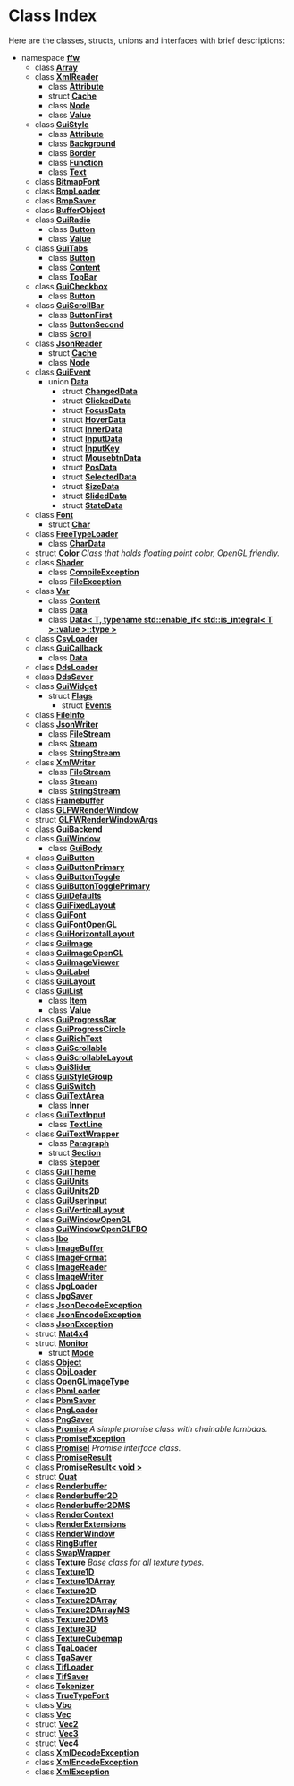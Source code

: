 Class Index
==========

Here are the classes, structs, unions and interfaces with brief descriptions:

* namespace **[ffw](/doxygen/ffw.md)** 
  * class **[Array](/doxygen/ffw_Array.md)** 
  * class **[XmlReader](/doxygen/ffw_XmlReader.md)** 
    * class **[Attribute](/doxygen/ffw_XmlReader_Attribute.md)** 
    * struct **[Cache](/doxygen/ffw_XmlReader_Cache.md)** 
    * class **[Node](/doxygen/ffw_XmlReader_Node.md)** 
    * class **[Value](/doxygen/ffw_XmlReader_Value.md)** 
  * class **[GuiStyle](/doxygen/ffw_GuiStyle.md)** 
    * class **[Attribute](/doxygen/ffw_GuiStyle_Attribute.md)** 
    * class **[Background](/doxygen/ffw_GuiStyle_Background.md)** 
    * class **[Border](/doxygen/ffw_GuiStyle_Border.md)** 
    * class **[Function](/doxygen/ffw_GuiStyle_Function.md)** 
    * class **[Text](/doxygen/ffw_GuiStyle_Text.md)** 
  * class **[BitmapFont](/doxygen/ffw_BitmapFont.md)** 
  * class **[BmpLoader](/doxygen/ffw_BmpLoader.md)** 
  * class **[BmpSaver](/doxygen/ffw_BmpSaver.md)** 
  * class **[BufferObject](/doxygen/ffw_BufferObject.md)** 
  * class **[GuiRadio](/doxygen/ffw_GuiRadio.md)** 
    * class **[Button](/doxygen/ffw_GuiRadio_Button.md)** 
    * class **[Value](/doxygen/ffw_GuiRadio_Value.md)** 
  * class **[GuiTabs](/doxygen/ffw_GuiTabs.md)** 
    * class **[Button](/doxygen/ffw_GuiTabs_Button.md)** 
    * class **[Content](/doxygen/ffw_GuiTabs_Content.md)** 
    * class **[TopBar](/doxygen/ffw_GuiTabs_TopBar.md)** 
  * class **[GuiCheckbox](/doxygen/ffw_GuiCheckbox.md)** 
    * class **[Button](/doxygen/ffw_GuiCheckbox_Button.md)** 
  * class **[GuiScrollBar](/doxygen/ffw_GuiScrollBar.md)** 
    * class **[ButtonFirst](/doxygen/ffw_GuiScrollBar_ButtonFirst.md)** 
    * class **[ButtonSecond](/doxygen/ffw_GuiScrollBar_ButtonSecond.md)** 
    * class **[Scroll](/doxygen/ffw_GuiScrollBar_Scroll.md)** 
  * class **[JsonReader](/doxygen/ffw_JsonReader.md)** 
    * struct **[Cache](/doxygen/ffw_JsonReader_Cache.md)** 
    * class **[Node](/doxygen/ffw_JsonReader_Node.md)** 
  * class **[GuiEvent](/doxygen/ffw_GuiEvent.md)** 
    * union **[Data](/doxygen/ffw_GuiEvent_Data.md)** 
      * struct **[ChangedData](/doxygen/ffw_GuiEvent_Data_ChangedData.md)** 
      * struct **[ClickedData](/doxygen/ffw_GuiEvent_Data_ClickedData.md)** 
      * struct **[FocusData](/doxygen/ffw_GuiEvent_Data_FocusData.md)** 
      * struct **[HoverData](/doxygen/ffw_GuiEvent_Data_HoverData.md)** 
      * struct **[InnerData](/doxygen/ffw_GuiEvent_Data_InnerData.md)** 
      * struct **[InputData](/doxygen/ffw_GuiEvent_Data_InputData.md)** 
      * struct **[InputKey](/doxygen/ffw_GuiEvent_Data_InputKey.md)** 
      * struct **[MousebtnData](/doxygen/ffw_GuiEvent_Data_MousebtnData.md)** 
      * struct **[PosData](/doxygen/ffw_GuiEvent_Data_PosData.md)** 
      * struct **[SelectedData](/doxygen/ffw_GuiEvent_Data_SelectedData.md)** 
      * struct **[SizeData](/doxygen/ffw_GuiEvent_Data_SizeData.md)** 
      * struct **[SlidedData](/doxygen/ffw_GuiEvent_Data_SlidedData.md)** 
      * struct **[StateData](/doxygen/ffw_GuiEvent_Data_StateData.md)** 
  * class **[Font](/doxygen/ffw_Font.md)** 
    * struct **[Char](/doxygen/ffw_Font_Char.md)** 
  * class **[FreeTypeLoader](/doxygen/ffw_FreeTypeLoader.md)** 
    * class **[CharData](/doxygen/ffw_FreeTypeLoader_CharData.md)** 
  * struct **[Color](/doxygen/ffw_Color.md)** _Class that holds floating point color, OpenGL friendly._
  * class **[Shader](/doxygen/ffw_Shader.md)** 
    * class **[CompileException](/doxygen/ffw_Shader_CompileException.md)** 
    * class **[FileException](/doxygen/ffw_Shader_FileException.md)** 
  * class **[Var](/doxygen/ffw_Var.md)** 
    * class **[Content](/doxygen/ffw_Var_Content.md)** 
    * class **[Data](/doxygen/ffw_Var_Data.md)** 
    * class **[Data< T, typename std::enable_if< std::is_integral< T >::value >::type >](/doxygen/ffw_Var_Data__T__typename_std__enable_if__std__is_integral__T____value____type__.md)** 
  * class **[CsvLoader](/doxygen/ffw_CsvLoader.md)** 
  * class **[GuiCallback](/doxygen/ffw_GuiCallback.md)** 
    * class **[Data](/doxygen/ffw_GuiCallback_Data.md)** 
  * class **[DdsLoader](/doxygen/ffw_DdsLoader.md)** 
  * class **[DdsSaver](/doxygen/ffw_DdsSaver.md)** 
  * class **[GuiWidget](/doxygen/ffw_GuiWidget.md)** 
    * struct **[Flags](/doxygen/ffw_GuiWidget_Flags.md)** 
      * struct **[Events](/doxygen/ffw_GuiWidget_Flags_Events.md)** 
  * class **[FileInfo](/doxygen/ffw_FileInfo.md)** 
  * class **[JsonWriter](/doxygen/ffw_JsonWriter.md)** 
    * class **[FileStream](/doxygen/ffw_JsonWriter_FileStream.md)** 
    * class **[Stream](/doxygen/ffw_JsonWriter_Stream.md)** 
    * class **[StringStream](/doxygen/ffw_JsonWriter_StringStream.md)** 
  * class **[XmlWriter](/doxygen/ffw_XmlWriter.md)** 
    * class **[FileStream](/doxygen/ffw_XmlWriter_FileStream.md)** 
    * class **[Stream](/doxygen/ffw_XmlWriter_Stream.md)** 
    * class **[StringStream](/doxygen/ffw_XmlWriter_StringStream.md)** 
  * class **[Framebuffer](/doxygen/ffw_Framebuffer.md)** 
  * class **[GLFWRenderWindow](/doxygen/ffw_GLFWRenderWindow.md)** 
  * struct **[GLFWRenderWindowArgs](/doxygen/ffw_GLFWRenderWindowArgs.md)** 
  * class **[GuiBackend](/doxygen/ffw_GuiBackend.md)** 
  * class **[GuiWindow](/doxygen/ffw_GuiWindow.md)** 
    * class **[GuiBody](/doxygen/ffw_GuiWindow_GuiBody.md)** 
  * class **[GuiButton](/doxygen/ffw_GuiButton.md)** 
  * class **[GuiButtonPrimary](/doxygen/ffw_GuiButtonPrimary.md)** 
  * class **[GuiButtonToggle](/doxygen/ffw_GuiButtonToggle.md)** 
  * class **[GuiButtonTogglePrimary](/doxygen/ffw_GuiButtonTogglePrimary.md)** 
  * class **[GuiDefaults](/doxygen/ffw_GuiDefaults.md)** 
  * class **[GuiFixedLayout](/doxygen/ffw_GuiFixedLayout.md)** 
  * class **[GuiFont](/doxygen/ffw_GuiFont.md)** 
  * class **[GuiFontOpenGL](/doxygen/ffw_GuiFontOpenGL.md)** 
  * class **[GuiHorizontalLayout](/doxygen/ffw_GuiHorizontalLayout.md)** 
  * class **[GuiImage](/doxygen/ffw_GuiImage.md)** 
  * class **[GuiImageOpenGL](/doxygen/ffw_GuiImageOpenGL.md)** 
  * class **[GuiImageViewer](/doxygen/ffw_GuiImageViewer.md)** 
  * class **[GuiLabel](/doxygen/ffw_GuiLabel.md)** 
  * class **[GuiLayout](/doxygen/ffw_GuiLayout.md)** 
  * class **[GuiList](/doxygen/ffw_GuiList.md)** 
    * class **[Item](/doxygen/ffw_GuiList_Item.md)** 
    * class **[Value](/doxygen/ffw_GuiList_Value.md)** 
  * class **[GuiProgressBar](/doxygen/ffw_GuiProgressBar.md)** 
  * class **[GuiProgressCircle](/doxygen/ffw_GuiProgressCircle.md)** 
  * class **[GuiRichText](/doxygen/ffw_GuiRichText.md)** 
  * class **[GuiScrollable](/doxygen/ffw_GuiScrollable.md)** 
  * class **[GuiScrollableLayout](/doxygen/ffw_GuiScrollableLayout.md)** 
  * class **[GuiSlider](/doxygen/ffw_GuiSlider.md)** 
  * class **[GuiStyleGroup](/doxygen/ffw_GuiStyleGroup.md)** 
  * class **[GuiSwitch](/doxygen/ffw_GuiSwitch.md)** 
  * class **[GuiTextArea](/doxygen/ffw_GuiTextArea.md)** 
    * class **[Inner](/doxygen/ffw_GuiTextArea_Inner.md)** 
  * class **[GuiTextInput](/doxygen/ffw_GuiTextInput.md)** 
    * class **[TextLine](/doxygen/ffw_GuiTextInput_TextLine.md)** 
  * class **[GuiTextWrapper](/doxygen/ffw_GuiTextWrapper.md)** 
    * class **[Paragraph](/doxygen/ffw_GuiTextWrapper_Paragraph.md)** 
    * struct **[Section](/doxygen/ffw_GuiTextWrapper_Section.md)** 
    * class **[Stepper](/doxygen/ffw_GuiTextWrapper_Stepper.md)** 
  * class **[GuiTheme](/doxygen/ffw_GuiTheme.md)** 
  * class **[GuiUnits](/doxygen/ffw_GuiUnits.md)** 
  * class **[GuiUnits2D](/doxygen/ffw_GuiUnits2D.md)** 
  * class **[GuiUserInput](/doxygen/ffw_GuiUserInput.md)** 
  * class **[GuiVerticalLayout](/doxygen/ffw_GuiVerticalLayout.md)** 
  * class **[GuiWindowOpenGL](/doxygen/ffw_GuiWindowOpenGL.md)** 
  * class **[GuiWindowOpenGLFBO](/doxygen/ffw_GuiWindowOpenGLFBO.md)** 
  * class **[Ibo](/doxygen/ffw_Ibo.md)** 
  * class **[ImageBuffer](/doxygen/ffw_ImageBuffer.md)** 
  * class **[ImageFormat](/doxygen/ffw_ImageFormat.md)** 
  * class **[ImageReader](/doxygen/ffw_ImageReader.md)** 
  * class **[ImageWriter](/doxygen/ffw_ImageWriter.md)** 
  * class **[JpgLoader](/doxygen/ffw_JpgLoader.md)** 
  * class **[JpgSaver](/doxygen/ffw_JpgSaver.md)** 
  * class **[JsonDecodeException](/doxygen/ffw_JsonDecodeException.md)** 
  * class **[JsonEncodeException](/doxygen/ffw_JsonEncodeException.md)** 
  * class **[JsonException](/doxygen/ffw_JsonException.md)** 
  * struct **[Mat4x4](/doxygen/ffw_Mat4x4.md)** 
  * struct **[Monitor](/doxygen/ffw_Monitor.md)** 
    * struct **[Mode](/doxygen/ffw_Monitor_Mode.md)** 
  * class **[Object](/doxygen/ffw_Object.md)** 
  * class **[ObjLoader](/doxygen/ffw_ObjLoader.md)** 
  * class **[OpenGLImageType](/doxygen/ffw_OpenGLImageType.md)** 
  * class **[PbmLoader](/doxygen/ffw_PbmLoader.md)** 
  * class **[PbmSaver](/doxygen/ffw_PbmSaver.md)** 
  * class **[PngLoader](/doxygen/ffw_PngLoader.md)** 
  * class **[PngSaver](/doxygen/ffw_PngSaver.md)** 
  * class **[Promise](/doxygen/ffw_Promise.md)** _A simple promise class with chainable lambdas._
  * class **[PromiseException](/doxygen/ffw_PromiseException.md)** 
  * class **[PromiseI](/doxygen/ffw_PromiseI.md)** _Promise interface class._
  * class **[PromiseResult](/doxygen/ffw_PromiseResult.md)** 
  * class **[PromiseResult< void >](/doxygen/ffw_PromiseResult__void__.md)** 
  * struct **[Quat](/doxygen/ffw_Quat.md)** 
  * class **[Renderbuffer](/doxygen/ffw_Renderbuffer.md)** 
  * class **[Renderbuffer2D](/doxygen/ffw_Renderbuffer2D.md)** 
  * class **[Renderbuffer2DMS](/doxygen/ffw_Renderbuffer2DMS.md)** 
  * class **[RenderContext](/doxygen/ffw_RenderContext.md)** 
  * class **[RenderExtensions](/doxygen/ffw_RenderExtensions.md)** 
  * class **[RenderWindow](/doxygen/ffw_RenderWindow.md)** 
  * class **[RingBuffer](/doxygen/ffw_RingBuffer.md)** 
  * class **[SwapWrapper](/doxygen/ffw_SwapWrapper.md)** 
  * class **[Texture](/doxygen/ffw_Texture.md)** _Base class for all texture types._
  * class **[Texture1D](/doxygen/ffw_Texture1D.md)** 
  * class **[Texture1DArray](/doxygen/ffw_Texture1DArray.md)** 
  * class **[Texture2D](/doxygen/ffw_Texture2D.md)** 
  * class **[Texture2DArray](/doxygen/ffw_Texture2DArray.md)** 
  * class **[Texture2DArrayMS](/doxygen/ffw_Texture2DArrayMS.md)** 
  * class **[Texture2DMS](/doxygen/ffw_Texture2DMS.md)** 
  * class **[Texture3D](/doxygen/ffw_Texture3D.md)** 
  * class **[TextureCubemap](/doxygen/ffw_TextureCubemap.md)** 
  * class **[TgaLoader](/doxygen/ffw_TgaLoader.md)** 
  * class **[TgaSaver](/doxygen/ffw_TgaSaver.md)** 
  * class **[TifLoader](/doxygen/ffw_TifLoader.md)** 
  * class **[TifSaver](/doxygen/ffw_TifSaver.md)** 
  * class **[Tokenizer](/doxygen/ffw_Tokenizer.md)** 
  * class **[TrueTypeFont](/doxygen/ffw_TrueTypeFont.md)** 
  * class **[Vbo](/doxygen/ffw_Vbo.md)** 
  * class **[Vec](/doxygen/ffw_Vec.md)** 
  * struct **[Vec2](/doxygen/ffw_Vec2.md)** 
  * struct **[Vec3](/doxygen/ffw_Vec3.md)** 
  * struct **[Vec4](/doxygen/ffw_Vec4.md)** 
  * class **[XmlDecodeException](/doxygen/ffw_XmlDecodeException.md)** 
  * class **[XmlEncodeException](/doxygen/ffw_XmlEncodeException.md)** 
  * class **[XmlException](/doxygen/ffw_XmlException.md)** 